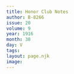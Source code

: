 ```yaml
---
title: Honor Club Notes
author: B-8266
issue: 20
volume: 9
year: 1916
month: 38
day: V
tags:
layout: page.njk
image:
---
```





